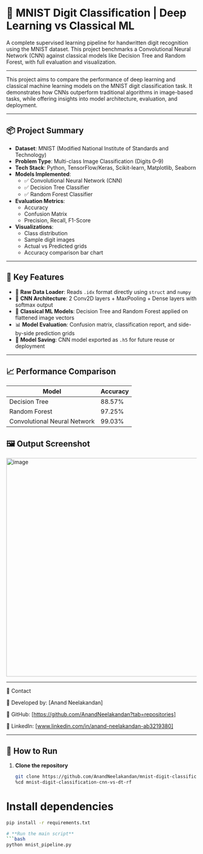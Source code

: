 # 🧠 MNIST Digit Classification | Deep Learning vs Classical ML

A complete supervised learning pipeline for handwritten digit recognition using the MNIST dataset. This project benchmarks a Convolutional Neural Network (CNN) against classical models like Decision Tree and Random Forest, with full evaluation and visualization.

---

This project aims to compare the performance of deep learning and classical machine learning models on the MNIST digit classification task. It demonstrates how CNNs outperform traditional algorithms in image-based tasks, while offering insights into model architecture, evaluation, and deployment.

---

## 📦 Project Summary

- **Dataset**: MNIST (Modified National Institute of Standards and Technology)
- **Problem Type**: Multi-class Image Classification (Digits 0–9)
- **Tech Stack**: Python, TensorFlow/Keras, Scikit-learn, Matplotlib, Seaborn
- **Models Implemented**:
  - ✅ Convolutional Neural Network (CNN)
  - ✅ Decision Tree Classifier
  - ✅ Random Forest Classifier
- **Evaluation Metrics**:
  - Accuracy
  - Confusion Matrix
  - Precision, Recall, F1-Score
- **Visualizations**:
  - Class distribution
  - Sample digit images
  - Actual vs Predicted grids
  - Accuracy comparison bar chart

---

## 🚀 Key Features

- 📂 **Raw Data Loader**: Reads `.idx` format directly using `struct` and `numpy`
- 🧠 **CNN Architecture**: 2 Conv2D layers + MaxPooling + Dense layers with softmax output
- 🌲 **Classical ML Models**: Decision Tree and Random Forest applied on flattened image vectors
- 📊 **Model Evaluation**: Confusion matrix, classification report, and side-by-side prediction grids
- 💾 **Model Saving**: CNN model exported as `.h5` for future reuse or deployment

---

## 📈 Performance Comparison

| Model               | Accuracy |
|--------------------|----------|
| Decision Tree       | 88.57%   |
| Random Forest       | 97.25%   |
| Convolutional Neural Network | 99.03%   |

## 🖼️ Output Screenshot

<img width="1188" height="577" alt="image" src="https://github.com/user-attachments/assets/283af4e6-72e4-4133-b45c-6a3156bddcd2" />

---
📧 Contact

📌 Developed by: [Anand Neelakandan]

🔗 GitHub: [https://github.com/AnandNeelakandan?tab=repositories]

💼 LinkedIn: [www.linkedin.com/in/anand-neelakandan-ab3219380]

---

## 🧪 How to Run

1. **Clone the repository**
   ```bash
   git clone https://github.com/AnandNeelakandan/mnist-digit-classification-cnn-vs-dt-rf.git
   %cd mnist-digit-classification-cnn-vs-dt-rf
   
# **Install dependencies**
   ```bash
   pip install -r requirements.txt

# **Run the main script**
   ```bash
   python mnist_pipeline.py
